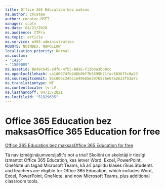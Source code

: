 ```yaml
---
title: Office 365 Education bez maksas
ms.author: cmcatee
author: cmcatee-MSFT
manager: scotv
ms.date: 04/21/2020
ms.audience: ITPro
ms.topic: article
ms.service: o365-administration
ROBOTS: NOINDEX, NOFOLLOW
localization_priority: Normal
ms.custom:
- "1426"
- "1500009"
ms.assetid: 8e48c645-8df6-4fb5-8da6-f13b0a3bb0cc
ms.openlocfilehash: ca1d0674fb246b0bf7b3899b21fac503675c0a23
ms.sourcegitcommit: 8bc60ec34bc1e40685e3976576e04a2623f63a7c
ms.translationtype: MT
ms.contentlocale: lv-LV
ms.lasthandoff: 04/15/2021
ms.locfileid: "51829635"
---
```

# <a name="office-365-education-for-free"></a><span data-ttu-id="f4383-102">Office 365 Education bez maksas</span><span class="sxs-lookup"><span data-stu-id="f4383-102">Office 365 Education for free</span></span>

[<span data-ttu-id="f4383-103">Office 365 Education bez maksas</span><span class="sxs-lookup"><span data-stu-id="f4383-103">Office 365 Education for free</span></span>](https://products.office.com/student/office-in-education?ms.officeurl=students)
  
<span data-ttu-id="f4383-104">Tā nav izmēģinājumversija!</span><span class="sxs-lookup"><span data-stu-id="f4383-104">It's not a trial!</span></span> <span data-ttu-id="f4383-105">Skolēni un skolotāji ir tiesīgi izmantot Office 365 Education, kas ietver Word, Excel, PowerPoint, OneNote un tagad Microsoft Teams, kā arī papildu klases rīkus.</span><span class="sxs-lookup"><span data-stu-id="f4383-105">Students and teachers are eligible for Office 365 Education, which includes Word, Excel, PowerPoint, OneNote, and now Microsoft Teams, plus additional classroom tools.</span></span>